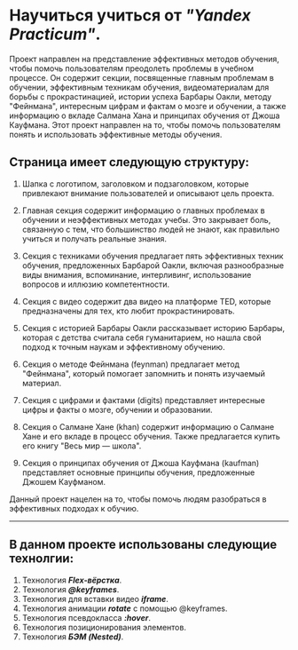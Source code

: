 # Научиться учиться от _"Yandex Practicum"_.

Проект направлен на представление эффективных методов обучения, чтобы помочь пользователям преодолеть проблемы в учебном процессе. Он содержит секции, посвященные главным проблемам в обучении, эффективным техникам обучения, видеоматериалам для борьбы с прокрастинацией, истории успеха Барбары Оакли, методу "Фейнмана", интересным цифрам и фактам о мозге и обучении, а также информацию о вкладе Салмана Хана и принципах обучения от Джоша Кауфмана. Этот проект направлен на то, чтобы помочь пользователям понять и использовать эффективные методы обучения.

## Страница имеет следующую структуру:

1. Шапка с логотипом, заголовком и подзаголовком, которые привлекают внимание пользователей и описывают цель проекта.

2. Главная секция содержит информацию о главных проблемах в обучении и неэффективных методах учебы. Это закрывает боль, связанную с тем, что большинство людей не знают, как правильно учиться и получать реальные знания.

3. Секция с техниками обучения предлагает пять эффективных техник обучения, предложенных Барбарой Оакли, включая разнообразные виды внимания, вспоминание, интерливинг, использование вопросов и иллюзию компетентности.

4. Секция с видео содержит два видео на платформе TED, которые предназначены для тех, кто любит прокрастинировать.

5. Секция с историей Барбары Оакли рассказывает историю Барбары, которая с детства считала себя гуманитарием, но нашла свой подход к точным наукам и эффективному обучению.

6. Секция о методе Фейнмана (feynman) предлагает метод "Фейнмана", который помогает запомнить и понять изучаемый материал.

7. Секция с цифрами и фактами (digits) представляет интересные цифры и факты о мозге, обучении и образовании.

8. Секция о Салмане Хане (khan) содержит информацию о Салмане Хане и его вкладе в процесс обучения. Также предлагается купить его книгу "Весь мир — школа".

9. Секция о принципах обучения от Джоша Кауфмана (kaufman) представляет основные принципы обучения, предложенные Джошем Кауфманом.

Данный проект нацелен на то, чтобы помочь людям разобраться в эффективных подходах к обучию.

---

## В данном проекте использованы следующие технолгии:

1. Технология ___Flex-вёрстка___.
2. Технология ___@keyframes___.
3. Технология для вставки видео ___iframe___.
4. Технология анимации ___rotate___ с помощью @keyframes.
5. Технология псевдокласса ___:hover___.
6. Технология позиционирования элементов.
7. Технология ___БЭМ (Nested)___.

